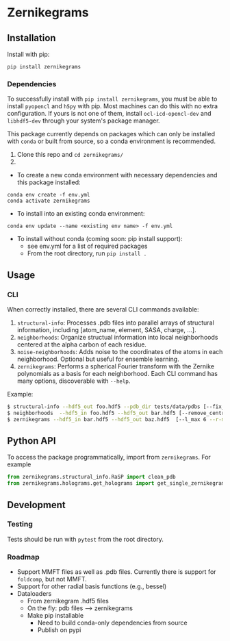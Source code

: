 # Zernikegrams

## Installation
Install with pip: 
```
pip install zernikegrams
```

### Dependencies
To successfully install with `pip install zernikegrams`, you must be able to install `pyopencl` and `h5py` with pip. Most machines can do this with no extra configuration. If yours is not one of them, install `ocl-icd-opencl-dev` and `libhdf5-dev` through your system's package manager.

This package currently depends on packages which can only be installed with `conda` or built from source, so a conda environment is recommended. 
1. Clone this repo and `cd zernikegrams/`
2.  
  - To create a new conda environment with necessary dependencies and this package installed: 
```
conda env create -f env.yml
conda activate zernikegrams
```
  - To install into an existing conda environment:
```
conda env update --name <existing env name> -f env.yml
```
  - To install without conda (coming soon: pip install support):
    - see env.yml for a list of required packages
    - From the root directory, run `pip install .`

## Usage
### CLI
When correctly installed, there are several CLI commands available:
1. `structural-info`: Processes .pdb files into parallel arrays of structural information, including [atom_name, element, SASA, charge, ...].
2. `neighborhoods`: Organize structual information into local neighborhoods centered at the alpha carbon of each residue.
3. `noise-neighborhoods`: Adds noise to the coordinates of the atoms in each neighborhood. Optional but useful for ensemble learning.
4. `zernikegrams`: Performs a spherical Fourier transform with the Zernike polynomials as a basis for each neighborhood. 
Each CLI command has many options, discoverable with `--help`.

Example:
```bash
$ structural-info --hdf5_out foo.hdf5 --pdb_dir tests/data/pdbs [--fix_pdbs --add_hydrogens --SASA --charge --DSSP ...]
$ neighborhoods  --hdf5_in foo.hdf5 --hdf5_out bar.hdf5 [--remove_central_residue --r_max 10 ...]
$ zernikegrams --hdf5_in bar.hdf5 --hdf5_out baz.hdf5  [--l_max 6 --r-max 10 ...]
```

## Python API
To access the package programmatically, import from `zernikegrams`. For example
```python
from zernikegrams.structural_info.RaSP import clean_pdb
from zernikegrams.holograms.get_holograms import get_single_zernikegram
```

## Development
### Testing
Tests should be run with `pytest` from the root directory.

### Roadmap
- Support MMFT files as well as .pdb files. Currently there is support for `foldcomp`, but not MMFT.
- Support for other radial basis functions (e.g., bessel)
- Dataloaders
  - From zernikegram .hdf5 files
  - On the fly: pdb files --> zernikegrams
  - Make pip installable
    - Need to build conda-only dependencies from source
    - Publish on pypi
